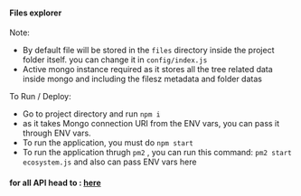 #### Files explorer

Note:

- By default file will be stored in the `files` directory inside the project folder itself. you can change it in `config/index.js`
- Active mongo instance required as it stores all the tree related data inside mongo and including the filesz metadata and folder datas

To Run / Deploy:

- Go to project directory and run `npm i`
- as it takes Mongo connection URI from the ENV vars, you can pass it through ENV vars.
- To run the application, you must do `npm start`
- To run the application thrugh `pm2` , you can run this command: `pm2 start ecosystem.js` and also can pass ENV vars here

#### for all API head to : [here](https://www.getpostman.com/collections/4edbc723dd01845e3c2b)
